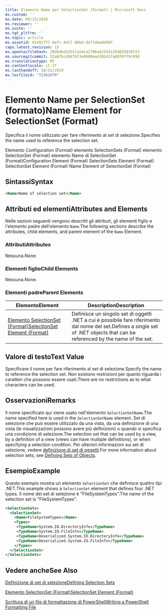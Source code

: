 ```yaml
---
title: Elemento Name per SelectionSet (Format) | Microsoft Docs
ms.custom: ''
ms.date: 09/13/2016
ms.reviewer: ''
ms.suite: ''
ms.tgt_pltfrm: ''
ms.topic: article
ms.assetid: 914917f7-0efc-4d1f-88bd-de714bedd98f
caps.latest.revision: 15
ms.openlocfilehash: 29dbdbd335511e4ca2706a625541554825838f23
ms.sourcegitcommit: 52a67bcd9d7bf3e8600ea4302d1fa8970ff9c998
ms.translationtype: MT
ms.contentlocale: it-IT
ms.lasthandoff: 10/15/2019
ms.locfileid: "72362670"
---
```

# <a name="name-element-for-selectionset-format"></a><span data-ttu-id="54b38-102">Elemento Name per SelectionSet (formato)</span><span class="sxs-lookup"><span data-stu-id="54b38-102">Name Element for SelectionSet (Format)</span></span>

<span data-ttu-id="54b38-103">Specifica il nome utilizzato per fare riferimento al set di selezione.</span><span class="sxs-lookup"><span data-stu-id="54b38-103">Specifies the name used to reference the selection set.</span></span>

<span data-ttu-id="54b38-104">Elemento Configuration (Format) elemento SelectionSets (Format) elemento SelectionSet (Format) elemento Name di SelectionSet (Format)</span><span class="sxs-lookup"><span data-stu-id="54b38-104">Configuration Element (Format) SelectionSets Element (Format) SelectionSet Element (Format) Name Element of SelectionSet (Format)</span></span>

## <a name="syntax"></a><span data-ttu-id="54b38-105">Sintassi</span><span class="sxs-lookup"><span data-stu-id="54b38-105">Syntax</span></span>

```xml
<Name>Name of selection set</Name>
```

## <a name="attributes-and-elements"></a><span data-ttu-id="54b38-106">Attributi ed elementi</span><span class="sxs-lookup"><span data-stu-id="54b38-106">Attributes and Elements</span></span>

<span data-ttu-id="54b38-107">Nelle sezioni seguenti vengono descritti gli attributi, gli elementi figlio e l'elemento padre dell'elemento `Name`.</span><span class="sxs-lookup"><span data-stu-id="54b38-107">The following sections describe the attributes, child elements, and parent element of the `Name` Element.</span></span>

### <a name="attributes"></a><span data-ttu-id="54b38-108">Attributi</span><span class="sxs-lookup"><span data-stu-id="54b38-108">Attributes</span></span>

<span data-ttu-id="54b38-109">Nessuna.</span><span class="sxs-lookup"><span data-stu-id="54b38-109">None.</span></span>

### <a name="child-elements"></a><span data-ttu-id="54b38-110">Elementi figlio</span><span class="sxs-lookup"><span data-stu-id="54b38-110">Child Elements</span></span>

<span data-ttu-id="54b38-111">Nessuna.</span><span class="sxs-lookup"><span data-stu-id="54b38-111">None.</span></span>

### <a name="parent-elements"></a><span data-ttu-id="54b38-112">Elementi padre</span><span class="sxs-lookup"><span data-stu-id="54b38-112">Parent Elements</span></span>

|<span data-ttu-id="54b38-113">Elemento</span><span class="sxs-lookup"><span data-stu-id="54b38-113">Element</span></span>|<span data-ttu-id="54b38-114">Description</span><span class="sxs-lookup"><span data-stu-id="54b38-114">Description</span></span>|
|-------------|-----------------|
|[<span data-ttu-id="54b38-115">Elemento SelectionSet (Format)</span><span class="sxs-lookup"><span data-stu-id="54b38-115">SelectionSet Element (Format)</span></span>](./selectionset-element-format.md)|<span data-ttu-id="54b38-116">Definisce un singolo set di oggetti .NET a cui è possibile fare riferimento dal nome del set.</span><span class="sxs-lookup"><span data-stu-id="54b38-116">Defines a single set of .NET objects that can be referenced by the name of the set.</span></span>|

## <a name="text-value"></a><span data-ttu-id="54b38-117">Valore di testo</span><span class="sxs-lookup"><span data-stu-id="54b38-117">Text Value</span></span>

<span data-ttu-id="54b38-118">Specificare il nome per fare riferimento al set di selezione.</span><span class="sxs-lookup"><span data-stu-id="54b38-118">Specify the name to reference the selection set.</span></span> <span data-ttu-id="54b38-119">Non esistono restrizioni per quanto riguarda i caratteri che possono essere usati.</span><span class="sxs-lookup"><span data-stu-id="54b38-119">There are no restrictions as to what characters can be used.</span></span>

## <a name="remarks"></a><span data-ttu-id="54b38-120">Osservazioni</span><span class="sxs-lookup"><span data-stu-id="54b38-120">Remarks</span></span>

<span data-ttu-id="54b38-121">Il nome specificato qui viene usato nell'elemento `SelectionSetName`.</span><span class="sxs-lookup"><span data-stu-id="54b38-121">The name specified here is used in the `SelectionSetName` element.</span></span> <span data-ttu-id="54b38-122">Set di selezione che può essere utilizzato da una vista, da una definizione di una vista (le visualizzazioni possono avere più definizioni) o quando si specifica una condizione di selezione.</span><span class="sxs-lookup"><span data-stu-id="54b38-122">The selection set that can be used by a view, by a definition of a view (views can have multiple definitions), or when specifying a selection condition.</span></span> <span data-ttu-id="54b38-123">Per ulteriori informazioni sui set di selezione, vedere [definizione di set di oggetti](./defining-selection-sets.md).</span><span class="sxs-lookup"><span data-stu-id="54b38-123">For more information about selection sets, see [Defining Sets of Objects](./defining-selection-sets.md).</span></span>

## <a name="example"></a><span data-ttu-id="54b38-124">Esempio</span><span class="sxs-lookup"><span data-stu-id="54b38-124">Example</span></span>

<span data-ttu-id="54b38-125">Questo esempio mostra un elemento `SelectionSet` che definisce quattro tipi .NET.</span><span class="sxs-lookup"><span data-stu-id="54b38-125">This example shows a `SelectionSet` element that defines four .NET types.</span></span> <span data-ttu-id="54b38-126">Il nome del set di selezione è "FileSystemTypes".</span><span class="sxs-lookup"><span data-stu-id="54b38-126">The name of the selection set is "FileSystemTypes".</span></span>

```xml
<SelectionSets>
  <SelectionSet>
    <Name>FileSystemTypes</Name>
    <Types>
     <TypeName>System.IO.DirectoryInfo</TypeName>
     <TypeName>System.IO.FileInfo</TypeName>
     <TypeName>Deserialized.System.IO.DirectoryInfo</TypeName>
     <TypeName>Deserialized.System.IO.FileInfo</TypeName>
    </Types>
  </SelectionSet>
</SelectionSets>
```

## <a name="see-also"></a><span data-ttu-id="54b38-127">Vedere anche</span><span class="sxs-lookup"><span data-stu-id="54b38-127">See Also</span></span>

[<span data-ttu-id="54b38-128">Definizione di set di selezione</span><span class="sxs-lookup"><span data-stu-id="54b38-128">Defining Selection Sets</span></span>](./defining-selection-sets.md)

[<span data-ttu-id="54b38-129">Elemento SelectionSet (Format)</span><span class="sxs-lookup"><span data-stu-id="54b38-129">SelectionSet Element (Format)</span></span>](./selectionset-element-format.md)

[<span data-ttu-id="54b38-130">Scrittura di un file di formattazione di PowerShell</span><span class="sxs-lookup"><span data-stu-id="54b38-130">Writing a PowerShell Formatting File</span></span>](./writing-a-powershell-formatting-file.md)
